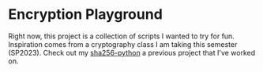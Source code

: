 # Encryption Playground

Right now, this project is a collection of scripts I wanted to try for fun. Inspiration comes from a cryptography class I am taking this semester (SP2023). Check out my [sha256-python](https://github.com/purplelemons-dev/sha256-python) a previous project that I've worked on.
